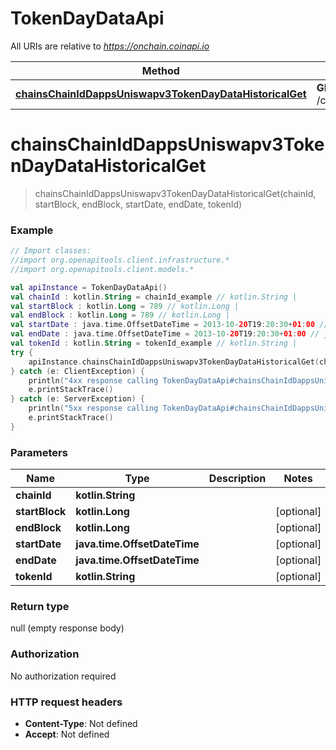 # TokenDayDataApi

All URIs are relative to *https://onchain.coinapi.io*

Method | HTTP request | Description
------------- | ------------- | -------------
[**chainsChainIdDappsUniswapv3TokenDayDataHistoricalGet**](TokenDayDataApi.md#chainsChainIdDappsUniswapv3TokenDayDataHistoricalGet) | **GET** /chains/{chain_id}/dapps/uniswapv3/tokenDayData/historical | 


<a name="chainsChainIdDappsUniswapv3TokenDayDataHistoricalGet"></a>
# **chainsChainIdDappsUniswapv3TokenDayDataHistoricalGet**
> chainsChainIdDappsUniswapv3TokenDayDataHistoricalGet(chainId, startBlock, endBlock, startDate, endDate, tokenId)



### Example
```kotlin
// Import classes:
//import org.openapitools.client.infrastructure.*
//import org.openapitools.client.models.*

val apiInstance = TokenDayDataApi()
val chainId : kotlin.String = chainId_example // kotlin.String | 
val startBlock : kotlin.Long = 789 // kotlin.Long | 
val endBlock : kotlin.Long = 789 // kotlin.Long | 
val startDate : java.time.OffsetDateTime = 2013-10-20T19:20:30+01:00 // java.time.OffsetDateTime | 
val endDate : java.time.OffsetDateTime = 2013-10-20T19:20:30+01:00 // java.time.OffsetDateTime | 
val tokenId : kotlin.String = tokenId_example // kotlin.String | 
try {
    apiInstance.chainsChainIdDappsUniswapv3TokenDayDataHistoricalGet(chainId, startBlock, endBlock, startDate, endDate, tokenId)
} catch (e: ClientException) {
    println("4xx response calling TokenDayDataApi#chainsChainIdDappsUniswapv3TokenDayDataHistoricalGet")
    e.printStackTrace()
} catch (e: ServerException) {
    println("5xx response calling TokenDayDataApi#chainsChainIdDappsUniswapv3TokenDayDataHistoricalGet")
    e.printStackTrace()
}
```

### Parameters

Name | Type | Description  | Notes
------------- | ------------- | ------------- | -------------
 **chainId** | **kotlin.String**|  |
 **startBlock** | **kotlin.Long**|  | [optional]
 **endBlock** | **kotlin.Long**|  | [optional]
 **startDate** | **java.time.OffsetDateTime**|  | [optional]
 **endDate** | **java.time.OffsetDateTime**|  | [optional]
 **tokenId** | **kotlin.String**|  | [optional]

### Return type

null (empty response body)

### Authorization

No authorization required

### HTTP request headers

 - **Content-Type**: Not defined
 - **Accept**: Not defined

